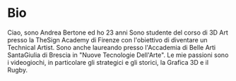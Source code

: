 # Bio

Ciao, sono Andrea Bertone ed ho 23 anni
Sono studente del corso di 3D Art presso la TheSign Academy di Firenze con l'obiettivo di diventare un Technical Artist.
Sono anche laureando presso l'Accademia di Belle Arti SantaGiulia di Brescia in "Nuove Tecnologie Dell'Arte".
Le mie passioni sono i videogiochi, in particolare gli strategici e gli storici, la Grafica 3D e il Rugby.
